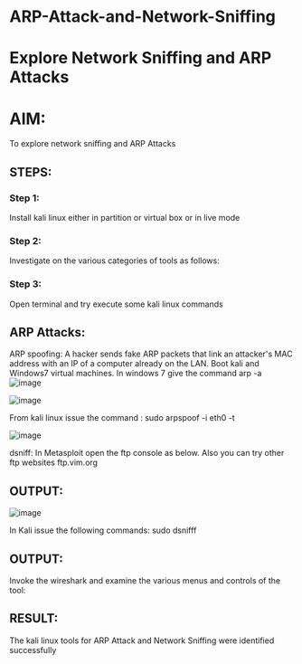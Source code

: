 # ARP-Attack-and-Network-Sniffing
# Explore Network Sniffing and ARP Attacks

# AIM:

To explore network sniffing and ARP Attacks

## STEPS:

### Step 1:

Install kali linux either in partition or virtual box or in live mode

### Step 2:

Investigate on the various categories of tools as follows:


### Step 3:
Open terminal and try execute some kali linux commands

## ARP Attacks:  
ARP spoofing: A hacker sends fake ARP packets that link an attacker's MAC address with an IP of a computer already on the LAN. 
Boot kali and Windows7 virtual machines.
In windows 7 give the command arp -a
![image](https://github.com/Vanitha-SM/ARP-Attack-and-Network-Sniffing/assets/119557985/4aaa3760-fa61-47f0-b5d8-a27e189ba522)


![image](https://github.com/Vanitha-SM/ARP-Attack-and-Network-Sniffing/assets/119557985/4a43f3dc-5a5e-430c-9bd5-8eb7e40aad38)


From kali linux issue the command :
sudo arpspoof -i eth0 -t <target system> <gateway>

![image](https://github.com/Vanitha-SM/ARP-Attack-and-Network-Sniffing/assets/119557985/29aba001-c7dd-46d1-af02-f1cd0a48dd5c)



 dsniff:
In Metasploit open the ftp console as below. Also you can try other ftp websites ftp.vim.org
## OUTPUT:

![image](https://github.com/Vanitha-SM/ARP-Attack-and-Network-Sniffing/assets/119557985/155d5091-7cf6-4021-a380-109b48220adc)


In Kali issue the following commands:
sudo dsnifff
## OUTPUT:



Invoke the wireshark and examine the various menus  and controls of the tool:


## RESULT:
The kali linux tools for ARP Attack and Network Sniffing were identified successfully
